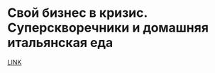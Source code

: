 # Свой бизнес в кризис. Суперскворечники и домашняя итальянская еда



[LINK](https://varlamov.ru/1432634.html)